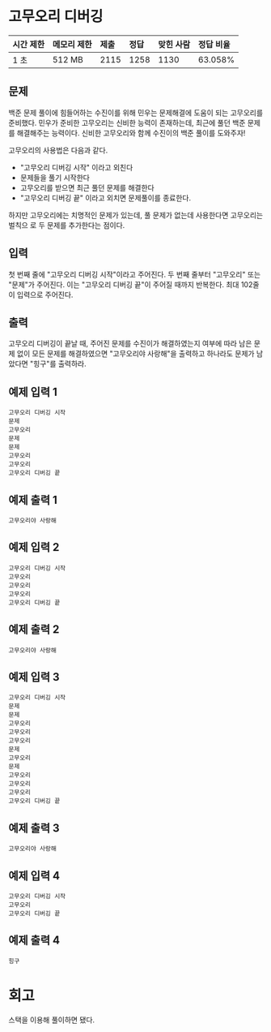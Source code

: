 # 고무오리 디버깅 

| 시간 제한 | 메모리 제한 | 제출 | 정답 | 맞힌 사람 | 정답 비율 |
| :-------- | :---------- | :--- | :--- | :-------- | :-------- |
| 1 초      | 512 MB      | 2115 | 1258 | 1130      | 63.058%   |

## 문제

백준 문제 풀이에 힘들어하는 수진이를 위해 민우는 문제해결에 도움이 되는 고무오리를 준비했다. 민우가 준비한 고무오리는 신비한 능력이 존재하는데, 최근에 풀던 백준 문제를 해결해주는 능력이다. 신비한 고무오리와 함께 수진이의 백준 풀이를 도와주자!

고무오리의 사용법은 다음과 같다.

- "고무오리 디버깅 시작" 이라고 외친다
- 문제들을 풀기 시작한다
- 고무오리를 받으면 최근 풀던 문제를 해결한다
- "고무오리 디버깅 끝" 이라고 외치면 문제풀이를 종료한다.

하지만 고무오리에는 치명적인 문제가 있는데, 풀 문제가 없는데 사용한다면 고무오리는 벌칙으 로 두 문제를 추가한다는 점이다.

## 입력

첫 번째 줄에 "고무오리 디버깅 시작"이라고 주어진다. 두 번째 줄부터 "고무오리" 또는 "문제"가 주어진다. 이는 "고무오리 디버깅 끝"이 주어질 때까지 반복한다. 최대 102줄이 입력으로 주어진다.

## 출력

고무오리 디버깅이 끝날 때, 주어진 문제를 수진이가 해결하였는지 여부에 따라 남은 문제 없이 모든 문제를 해결하였으면 "고무오리야 사랑해"을 출력하고 하나라도 문제가 남았다면 "힝구"를 출력하라.

## 예제 입력 1 

```
고무오리 디버깅 시작
문제
고무오리
문제
문제
고무오리
고무오리
고무오리 디버깅 끝
```

## 예제 출력 1 

```
고무오리야 사랑해
```

## 예제 입력 2 

```
고무오리 디버깅 시작
고무오리
고무오리
고무오리
고무오리 디버깅 끝
```

## 예제 출력 2 

```
고무오리야 사랑해
```

## 예제 입력 3 

```
고무오리 디버깅 시작
문제
문제
고무오리
고무오리
고무오리
문제
고무오리
문제
고무오리
고무오리
고무오리
고무오리 디버깅 끝
```

## 예제 출력 3 

```
고무오리야 사랑해
```

## 예제 입력 4 

```
고무오리 디버깅 시작
고무오리
고무오리 디버깅 끝
```

## 예제 출력 4 

```
힝구
```

# 회고

스택을 이용해 풀이하면 됐다.